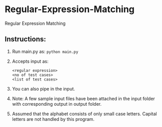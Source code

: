 # Regular-Expression-Matching
Regular Expression Matching

## Instructions:

1. Run main.py as:
	`python main.py`

2. Accepts input as:
	```
	<regular expression>
	<no of test cases>	
	<list of test cases>
	```

3. You can also pipe in the input. 
   
4. Note: A few sample input files have been attached in the input folder with corresponding output in output folder.

5. Assumed that the alphabet consists of only small case letters. Capital letters are not handled by this program.
